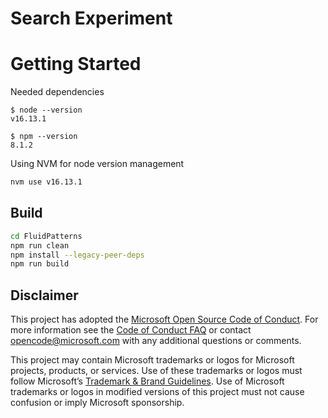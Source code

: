 # Search Experiment 

# Getting Started

Needed dependencies
```
$ node --version
v16.13.1

$ npm --version
8.1.2
```

Using NVM for node version management
```sh
nvm use v16.13.1
```
## Build

```sh
cd FluidPatterns
npm run clean
npm install --legacy-peer-deps
npm run build
```


## Disclaimer

This project has adopted the [Microsoft Open Source Code of Conduct](https://opensource.microsoft.com/codeofconduct/).
For more information see the [Code of Conduct FAQ](https://opensource.microsoft.com/codeofconduct/faq/) or contact
[opencode@microsoft.com](mailto:opencode@microsoft.com) with any additional questions or comments.

This project may contain Microsoft trademarks or logos for Microsoft projects, products, or services. Use of these
trademarks or logos must follow Microsoft’s [Trademark & Brand Guidelines](https://www.microsoft.com/trademarks). Use of
Microsoft trademarks or logos in modified versions of this project must not cause confusion or imply Microsoft
sponsorship.
